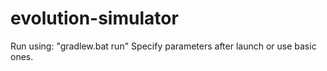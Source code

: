 # evolution-simulator
Run using: "gradlew.bat run"
Specify parameters after launch or use basic ones. <br />

